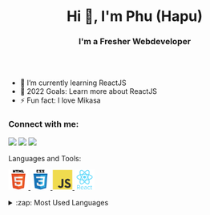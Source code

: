 <h1 align="center">Hi 👋, I'm Phu (Hapu) </h1>
<h3 align="center">I'm a Fresher Webdeveloper</h3>
<br>
<br>

- 🌱 I’m currently learning ReactJS
- 🥅 2022 Goals: Learn more about ReactJS
- ⚡ Fun fact: I love Mikasa

### Connect with me:

<p align="left">

<a href = "https://www.linkedin.com/in/nguyen-van-hoang-phu/"><img src="https://img.icons8.com/fluent/48/000000/linkedin.png"/></a>
<a href = "https://twitter.com/phubmt2001"><img src="https://img.icons8.com/fluent/48/000000/twitter.png"/></a>
<a href = "https://www.facebook.com/hopuuuu/"><img src="https://img.icons8.com/fluent/48/000000/facebook-new.png"/></a>

</p

### Languages and Tools:

<a href="https://www.w3.org/html/" target="_blank"> <img src="https://raw.githubusercontent.com/devicons/devicon/master/icons/html5/html5-original-wordmark.svg" alt="html5" width="40" height="40"/> </a>
<a href="https://www.w3schools.com/css/" target="_blank"> <img src="https://raw.githubusercontent.com/devicons/devicon/master/icons/css3/css3-original-wordmark.svg" alt="css3" width="40" height="40"/> </a>
<a href="https://developer.mozilla.org/en-US/docs/Web/JavaScript" target="_blank"> <img src="https://raw.githubusercontent.com/devicons/devicon/master/icons/javascript/javascript-original.svg" alt="javascript" width="40" height="40"/> </a>
<a href="https://reactjs.org/" target="_blank"> <img src="https://raw.githubusercontent.com/devicons/devicon/master/icons/react/react-original-wordmark.svg" alt="react" width="40" height="40"/> </a>

<details>
  <summary>:zap: Most Used Languages</summary>

[![Top Langs](https://github-readme-stats.vercel.app/api/top-langs/?username=Hapu2001&layout=compact)](https://github.com/anuraghazra/github-readme-stats)

</details>

[facebook]: https://www.facebook.com/hopuuuu/
[linkedin]: https://www.linkedin.com/in/nguyen-van-hoang-phu/
[twitter]: https://twitter.com/phubmt2001
